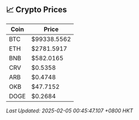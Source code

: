 ## 📈 Crypto Prices

| Coin | Price |
| ---- | ----- |
| BTC | $99338.5562 |
| ETH | $2781.5917 |
| BNB | $582.0165 |
| CRV | $0.5358 |
| ARB | $0.4748 |
| OKB | $47.7152 |
| DOGE | $0.2684 |

_Last Updated: 2025-02-05 00:45:47.107 +0800 HKT_